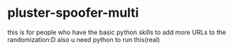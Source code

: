 # pluster-spoofer-multi
this is for people who have the basic python skills to add more URLs to the randomization:D
also u need python to run this(real)
